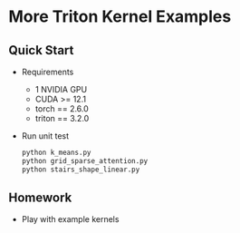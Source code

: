 # More Triton Kernel Examples

## Quick Start

- Requirements
    - 1 NVIDIA GPU
    - CUDA >= 12.1
    - torch == 2.6.0
    - triton == 3.2.0

- Run unit test
    ```bash
    python k_means.py
    python grid_sparse_attention.py
    python stairs_shape_linear.py
    ```

## Homework

- Play with example kernels
